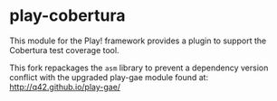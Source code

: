 play-cobertura
==============

This module for the Play! framework provides a plugin to support the Cobertura test coverage tool.

This fork repackages the `asm` library to prevent a dependency version conflict with the upgraded play-gae module found at: http://q42.github.io/play-gae/
